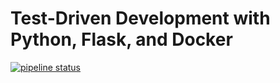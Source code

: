 # Test-Driven Development with Python, Flask, and Docker

[![pipeline status](https://gitlab.com/blindrabit/flask-tdd-docker/badges/master/pipeline.svg)](https://gitlab.com/blindrabit/flask-tdd-docker/commits/master)
